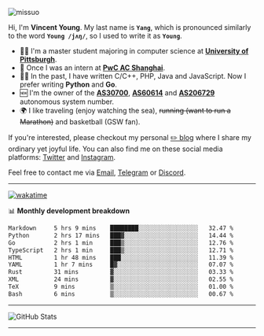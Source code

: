 <p align="left"> <img src="https://komarev.com/ghpvc/?username=missuo&label=Profile%20views&color=0e75b6&style=flat" alt="missuo" /> </p>


Hi, I'm **Vincent Young**. My last name is **`Yang`**, which is pronounced similarly to the word **`Young /jʌŋ/`**, so I used to write it as **`Young`**. 

-  👨‍🎓 I'm a master student majoring in computer science at [**University of Pittsburgh**](https://www.pitt.edu).
-  💼 Once I was an intern at **[PwC AC Shanghai](https://www.linkedin.com/company/pwc-ac-shanghai/)**.
-  👨‍💻 In the past, I have written C/C++, PHP, Java and JavaScript. Now I prefer writing **Python** and **Go**.
-  🆕 I'm the owner of the **[AS30700](https://bgp.tools/as/30700)**, **[AS60614](https://bgp.tools/as/60614)** and **[AS206729](https://bgp.tools/as/206729)** autonomous system number.
-  🌍 I like traveling (enjoy watching the sea), ~~running (want to run a Marathon)~~ and basketball (GSW fan).

If you're interested, please checkout my personal [✏️ blog](https://missuo.me/) where I share my ordinary yet joyful life. You can also find me on these social media platforms: [Twitter](https://twitter.com/m1ssuo) and [Instagram](https://www.instagram.com/missuo.me).

Feel free to contact me via <a href="mailto:i@yyt.moe">Email</a>, [Telegram](https://t.me/missuo) or [Discord](https://discordapp.com/users/missuo#7448).

-------

[![wakatime](https://wakatime.com/badge/user/c13cd961-40ca-417a-afb6-1f9ea8ac295c.svg)](https://wakatime.com/@missuo)

📊 **Monthly development breakdown**
<!--START_SECTION:waka-->

```txt
Markdown     5 hrs 9 mins    ████████░░░░░░░░░░░░░░░░░   32.47 %
Python       2 hrs 17 mins   ███▓░░░░░░░░░░░░░░░░░░░░░   14.44 %
Go           2 hrs 1 min     ███▒░░░░░░░░░░░░░░░░░░░░░   12.76 %
TypeScript   2 hrs 1 min     ███▒░░░░░░░░░░░░░░░░░░░░░   12.71 %
HTML         1 hr 48 mins    ███░░░░░░░░░░░░░░░░░░░░░░   11.39 %
YAML         1 hr 7 mins     █▓░░░░░░░░░░░░░░░░░░░░░░░   07.07 %
Rust         31 mins         ▓░░░░░░░░░░░░░░░░░░░░░░░░   03.33 %
XML          24 mins         ▓░░░░░░░░░░░░░░░░░░░░░░░░   02.55 %
TeX          9 mins          ▒░░░░░░░░░░░░░░░░░░░░░░░░   01.00 %
Bash         6 mins          ▒░░░░░░░░░░░░░░░░░░░░░░░░   00.67 %
```

<!--END_SECTION:waka-->

-------

![GitHub Stats](https://github-readme-stats-opal-alpha-76.vercel.app/api?username=missuo&show_icons=true&theme=transparent)

-------


